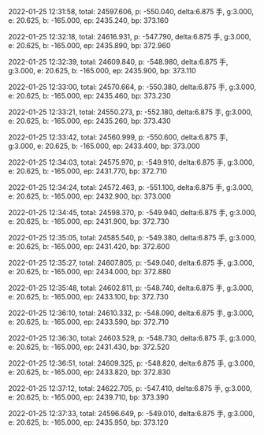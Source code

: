 2022-01-25 12:31:58, total: 24597.606, p: -550.040, delta:6.875 手, g:3.000, e: 20.625, b: -165.000, ep: 2435.240, bp: 373.160

2022-01-25 12:32:18, total: 24616.931, p: -547.790, delta:6.875 手, g:3.000, e: 20.625, b: -165.000, ep: 2435.890, bp: 372.960

2022-01-25 12:32:39, total: 24609.840, p: -548.980, delta:6.875 手, g:3.000, e: 20.625, b: -165.000, ep: 2435.900, bp: 373.110

2022-01-25 12:33:00, total: 24570.664, p: -550.380, delta:6.875 手, g:3.000, e: 20.625, b: -165.000, ep: 2435.460, bp: 373.230

2022-01-25 12:33:21, total: 24550.273, p: -552.180, delta:6.875 手, g:3.000, e: 20.625, b: -165.000, ep: 2435.260, bp: 373.430

2022-01-25 12:33:42, total: 24560.999, p: -550.600, delta:6.875 手, g:3.000, e: 20.625, b: -165.000, ep: 2433.400, bp: 373.000

2022-01-25 12:34:03, total: 24575.970, p: -549.910, delta:6.875 手, g:3.000, e: 20.625, b: -165.000, ep: 2431.770, bp: 372.710

2022-01-25 12:34:24, total: 24572.463, p: -551.100, delta:6.875 手, g:3.000, e: 20.625, b: -165.000, ep: 2432.900, bp: 373.000

2022-01-25 12:34:45, total: 24598.370, p: -549.940, delta:6.875 手, g:3.000, e: 20.625, b: -165.000, ep: 2431.900, bp: 372.730

2022-01-25 12:35:05, total: 24585.540, p: -549.380, delta:6.875 手, g:3.000, e: 20.625, b: -165.000, ep: 2431.420, bp: 372.600

2022-01-25 12:35:27, total: 24607.805, p: -549.040, delta:6.875 手, g:3.000, e: 20.625, b: -165.000, ep: 2434.000, bp: 372.880

2022-01-25 12:35:48, total: 24602.811, p: -548.740, delta:6.875 手, g:3.000, e: 20.625, b: -165.000, ep: 2433.100, bp: 372.730

2022-01-25 12:36:10, total: 24610.332, p: -548.090, delta:6.875 手, g:3.000, e: 20.625, b: -165.000, ep: 2433.590, bp: 372.710

2022-01-25 12:36:30, total: 24603.529, p: -548.730, delta:6.875 手, g:3.000, e: 20.625, b: -165.000, ep: 2431.430, bp: 372.520

2022-01-25 12:36:51, total: 24609.325, p: -548.820, delta:6.875 手, g:3.000, e: 20.625, b: -165.000, ep: 2433.820, bp: 372.830

2022-01-25 12:37:12, total: 24622.705, p: -547.410, delta:6.875 手, g:3.000, e: 20.625, b: -165.000, ep: 2439.710, bp: 373.390

2022-01-25 12:37:33, total: 24596.649, p: -549.010, delta:6.875 手, g:3.000, e: 20.625, b: -165.000, ep: 2435.950, bp: 373.120